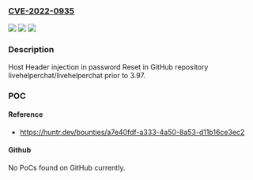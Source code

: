 ### [CVE-2022-0935](https://cve.mitre.org/cgi-bin/cvename.cgi?name=CVE-2022-0935)
![](https://img.shields.io/static/v1?label=Product&message=livehelperchat%2Flivehelperchat&color=blue)
![](https://img.shields.io/static/v1?label=Version&message=%3C%203.97%20&color=brighgreen)
![](https://img.shields.io/static/v1?label=Vulnerability&message=CWE-840%20Business%20Logic%20Errors&color=brighgreen)

### Description

Host Header injection in password Reset in GitHub repository livehelperchat/livehelperchat prior to 3.97.

### POC

#### Reference
- https://huntr.dev/bounties/a7e40fdf-a333-4a50-8a53-d11b16ce3ec2

#### Github
No PoCs found on GitHub currently.

